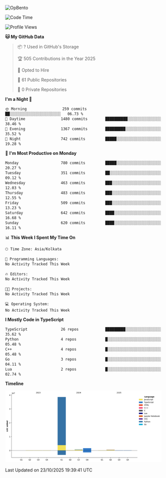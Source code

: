 ![OpBento](https://firebasestorage.googleapis.com/v0/b/smartkaksha-fe32c.appspot.com/o/opbento%2Fparthkapoor-dev3db8f.png?alt=media)

<!--START_SECTION:waka-->
![Code Time](http://img.shields.io/badge/Code%20Time-0%20secs-blue)

![Profile Views](http://img.shields.io/badge/Profile%20Views-0-blue)

**🐱 My GitHub Data** 

> 📦 ? Used in GitHub's Storage 
 > 
> 🏆 505 Contributions in the Year 2025
 > 
> 💼 Opted to Hire
 > 
> 📜 61 Public Repositories 
 > 
> 🔑 0 Private Repositories 
 > 
**I'm a Night 🦉** 

```text
🌞 Morning                259 commits         ██░░░░░░░░░░░░░░░░░░░░░░░   06.73 % 
🌆 Daytime                1480 commits        ██████████░░░░░░░░░░░░░░░   38.46 % 
🌃 Evening                1367 commits        █████████░░░░░░░░░░░░░░░░   35.52 % 
🌙 Night                  742 commits         █████░░░░░░░░░░░░░░░░░░░░   19.28 % 
```
📅 **I'm Most Productive on Monday** 

```text
Monday                   780 commits         █████░░░░░░░░░░░░░░░░░░░░   20.27 % 
Tuesday                  351 commits         ██░░░░░░░░░░░░░░░░░░░░░░░   09.12 % 
Wednesday                463 commits         ███░░░░░░░░░░░░░░░░░░░░░░   12.03 % 
Thursday                 483 commits         ███░░░░░░░░░░░░░░░░░░░░░░   12.55 % 
Friday                   509 commits         ███░░░░░░░░░░░░░░░░░░░░░░   13.23 % 
Saturday                 642 commits         ████░░░░░░░░░░░░░░░░░░░░░   16.68 % 
Sunday                   620 commits         ████░░░░░░░░░░░░░░░░░░░░░   16.11 % 
```


📊 **This Week I Spent My Time On** 

```text
🕑︎ Time Zone: Asia/Kolkata

💬 Programming Languages: 
No Activity Tracked This Week

🔥 Editors: 
No Activity Tracked This Week

🐱‍💻 Projects: 
No Activity Tracked This Week

💻 Operating System: 
No Activity Tracked This Week
```

**I Mostly Code in TypeScript** 

```text
TypeScript               26 repos            █████████░░░░░░░░░░░░░░░░   35.62 % 
Python                   4 repos             █░░░░░░░░░░░░░░░░░░░░░░░░   05.48 % 
C++                      4 repos             █░░░░░░░░░░░░░░░░░░░░░░░░   05.48 % 
Go                       3 repos             █░░░░░░░░░░░░░░░░░░░░░░░░   04.11 % 
Lua                      2 repos             █░░░░░░░░░░░░░░░░░░░░░░░░   02.74 % 
```



**Timeline**

![Lines of Code chart](https://raw.githubusercontent.com/ParthKapoor-dev/ParthKapoor-dev/main/assets/bar_graph.png)


 Last Updated on 23/10/2025 19:39:41 UTC
<!--END_SECTION:waka-->
